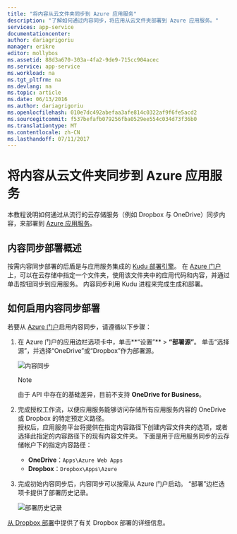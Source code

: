 ```yaml
---
title: "将内容从云文件夹同步到 Azure 应用服务"
description: "了解如何通过内容同步，将应用从云文件夹部署到 Azure 应用服务。"
services: app-service
documentationcenter: 
author: dariagrigoriu
manager: erikre
editor: mollybos
ms.assetid: 88d3a670-303a-4fa2-9de9-715cc904acec
ms.service: app-service
ms.workload: na
ms.tgt_pltfrm: na
ms.devlang: na
ms.topic: article
ms.date: 06/13/2016
ms.author: dariagrigoriu
ms.openlocfilehash: 010e7dc492abefaa3afe814c0322af9f6fe5acd2
ms.sourcegitcommit: f537befafb079256fba0529ee554c034d73f36b0
ms.translationtype: MT
ms.contentlocale: zh-CN
ms.lasthandoff: 07/11/2017
---
```

# <a name="sync-content-from-a-cloud-folder-to-azure-app-service"></a>将内容从云文件夹同步到 Azure 应用服务
本教程说明如何通过从流行的云存储服务（例如 Dropbox 与 OneDrive）同步内容，来部署到 [Azure 应用服务](http://go.microsoft.com/fwlink/?LinkId=529714)。 

## <a name="overview"></a>内容同步部署概述
按需内容同步部署的后盾是与应用服务集成的 [Kudu 部署引擎](https://github.com/projectkudu/kudu/wiki)。 在 [Azure 门户](https://portal.azure.com)上，可以在云存储中指定一个文件夹，使用该文件夹中的应用代码和内容，并通过单击按钮同步到应用服务。 内容同步利用 Kudu 进程来完成生成和部署。 

## <a name="contentsync"></a>如何启用内容同步部署
若要从 [Azure 门户](https://portal.azure.com)启用内容同步，请遵循以下步骤：

1. 在 Azure 门户的应用边栏选项卡中，单击**“设置”** > **“部署源”**。 单击“选择源”，并选择“OneDrive”或“Dropbox”作为部署源。 
   
    ![内容同步](./media/app-service-deploy-content-sync/deployment_source.png)
   
   > [!NOTE]
   > 由于 API 中存在的基础差异，目前不支持 **OneDrive for Business**。 
   > 
   > 
2. 完成授权工作流，以便应用服务能够访问存储所有应用服务内容的 OneDrive 或 Dropbox 的特定预定义路径。  
    授权后，应用服务平台将提供在指定内容路径下创建内容文件夹的选项，或者选择此指定的内容路径下的现有内容文件夹。 下面是用于应用服务同步的云存储帐户下的指定内容路径：  
   
   * **OneDrive**：`Apps\Azure Web Apps` 
   * **Dropbox**：`Dropbox\Apps\Azure`
3. 完成初始内容同步后，内容同步可以按需从 Azure 门户启动。 “部署”边栏选项卡提供了部署历史记录。
   
    ![部署历史记录](./media/app-service-deploy-content-sync/onedrive_sync.png)

[从 Dropbox 部署](http://blogs.msdn.com/b/windowsazure/archive/2013/03/19/new-deploy-to-windows-azure-web-sites-from-dropbox.aspx)中提供了有关 Dropbox 部署的详细信息。 

